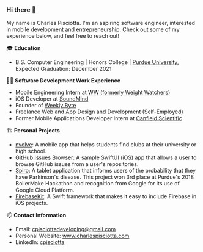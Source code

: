 ### Hi there 👋

My name is Charles Pisciotta. I'm an aspiring software engineer, interested in mobile development and entrepreneurship. Check out some of my experience below, and feel free to reach out!

🎓 **Education**
- B.S. Computer Engineering | Honors College | <a href="https://www.purdue.edu/" target="_blank">Purdue University</a>, Expected Graduation: December 2021

👨‍💻 **Software Development Work Experience**
- Mobile Engineering Intern at <a href="https://www.weightwatchers.com/us/" target="_blank">WW (formerly Weight Watchers)</a>
- iOS Developer at <a href="https://www.soundmind.app/" target="_blank">SoundMind</a>
- Founder of <a href="https://weeklybyte.io/" target="_blank">Weekly Byte</a>
- Freelance Web and App Design and Development (Self-Employed)
- Former Mobile Applications Developer Intern at <a href="https://www.canfieldsci.com/" target="_blank">Canfield Scientific</a>

🏗 **Personal Projects**
- <a href="https://github.com/cpisciotta/nvolve-Campus-Clubs-and-Events-Discovery" target="_blank">nvolve</a>: A mobile app that helps students find clubs at their university or high school.
- <a href="https://github.com/cpisciotta/GitHub-Issues-Browser" target="_blank">GitHub Issues Browser</a>: A sample SwiftUI (iOS) app that allows a user to browse GitHub issues from a user's repositories.
- <a href="https://devpost.com/software/spiro" target="_blank">Spiro</a>: A tablet application that informs users of the probability that they have Parkinson's disease. This project won 3rd place at Purdue's 2018 BoilerMake Hackathon and recognition from Google for its use of Google Cloud Platform.
- <a href="https://github.com/cpisciotta/FirebaseKit" target="_blank">FirebaseKit</a>: A Swift framework that makes it easy to include Firebase in iOS projects.

📫 **Contact Information**
- Email: cpisciottadeveloping@gmail.com
- Personal Website: <a href="https://www.charlespisciotta.com/" target="_blank">www.charlespisciotta.com</a>
- LinkedIn: <a href="https://www.linkedin.com/in/charlespisciotta/" target="_blank">cpisciotta</a>

